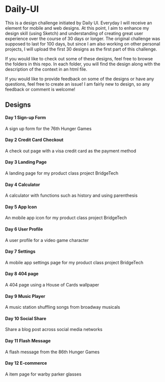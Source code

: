 # Daily-UI

This is a design challenge initiated by Daily UI. Everyday I will receive an element for mobile and web designs. At this point, I aim to enhance my design skill (using Sketch) and understanding of creating great user experience over the course of 30 days or longer. The original challenge was supposed to last for 100 days, but since I am also working on other personal projects, I will upload the first 30 designs as the first part of this challenge. 

If you would like to check out some of these designs, feel free to browse the folders in this repo. In each folder, you will find the design along with the description of the context in an html file. 

If you would like to provide feedback on some of the designs or have any questions, feel free to create an issue! I am fairly new to design, so any feedback or comment is welcome! 


## Designs

#### Day 1 Sign-up Form
A sign up form for the 76th Hunger Games 

#### Day 2 Credit Card Checkout
A check out page with a visa credit card as the payment method 

#### Day 3 Landing Page
A landing page for my product class project BridgeTech 

#### Day 4 Calculator
A calculator with functions such as history and using parenthesis 

#### Day 5 App Icon
An mobile app icon for my product class project BridgeTech 

#### Day 6 User Profile
A user profile for a video game character 

#### Day 7 Settings
A mobile app settings page for my product class project BridgeTech 

#### Day 8 404 page
A 404 page using a House of Cards wallpaper 

#### Day 9 Music Player 
A music station shuffling songs from broadway musicals 

#### Day 10 Social Share 
Share a blog post across social media networks 

#### Day 11 Flash Message
A flash message from the 86th Hunger Games 

#### Day 12 E-commerce 
A item page for warby parker glasses 